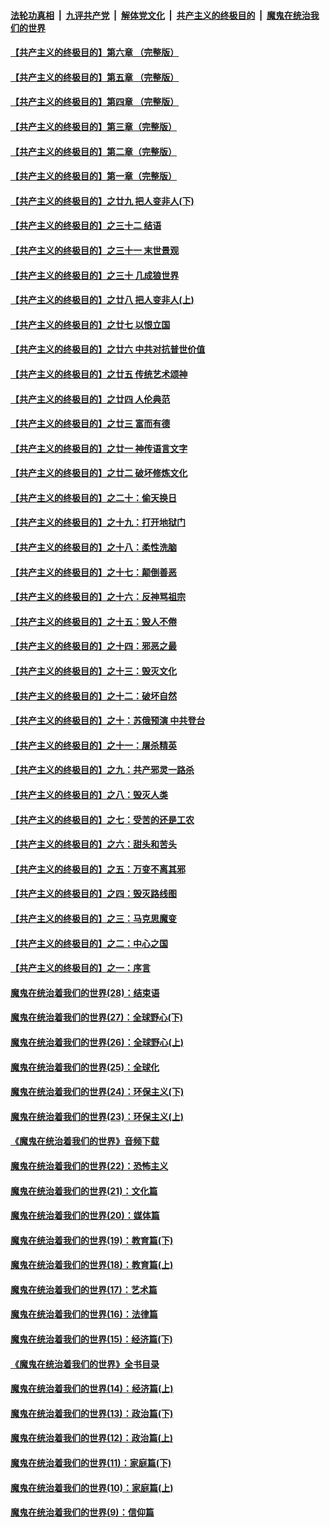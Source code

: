 ####  [法轮功真相](../../../../basic/blob/master/README.md?t=07010501) &nbsp;|&nbsp; [九评共产党](../../../../9ping.md/blob/master/README.md?t=07010501) &nbsp;|&nbsp; [解体党文化](../../../../jtdwh.md/blob/master/README.md?t=07010501)  &nbsp;|&nbsp; [共产主义的终极目的](../../../../gczydzjmd.md/blob/master/README.md?t=07010501) &nbsp;|&nbsp; [魔鬼在统治我们的世界](../../../../mgztzwmdsj.md/blob/master/README.md?t=07010501) 

#### [【共产主义的终极目的】第六章 （完整版）](../pages/nsc422/n11428913.md?t=07010501) 

#### [【共产主义的终极目的】第五章 （完整版）](../pages/nsc422/n11428912.md?t=07010501) 

#### [【共产主义的终极目的】第四章 （完整版）](../pages/nsc422/n11428907.md?t=07010501) 

#### [【共产主义的终极目的】第三章（完整版）](../pages/nsc422/n11428848.md?t=07010501) 

#### [【共产主义的终极目的】第二章（完整版）](../pages/nsc422/n11428831.md?t=07010501) 

#### [【共产主义的终极目的】第一章（完整版）](../pages/nsc422/n11417651.md?t=07010501) 

#### [【共产主义的终极目的】之廿九 把人变非人(下)](../pages/nsc422/n11344140.md?t=07010501) 

#### [【共产主义的终极目的】之三十二 结语](../pages/nsc422/n11360535.md?t=07010501) 

#### [【共产主义的终极目的】之三十一 末世景观](../pages/nsc422/n11351129.md?t=07010501) 

#### [【共产主义的终极目的】之三十 几成狼世界](../pages/nsc422/n11348280.md?t=07010501) 

#### [【共产主义的终极目的】之廿八 把人变非人(上)](../pages/nsc422/n11340492.md?t=07010501) 

#### [【共产主义的终极目的】之廿七 以恨立国](../pages/nsc422/n11336944.md?t=07010501) 

#### [【共产主义的终极目的】之廿六 中共对抗普世价值](../pages/nsc422/n11324785.md?t=07010501) 

#### [【共产主义的终极目的】之廿五 传统艺术颂神](../pages/nsc422/n11296396.md?t=07010501) 

#### [【共产主义的终极目的】之廿四 人伦典范](../pages/nsc422/n11296397.md?t=07010501) 

#### [【共产主义的终极目的】之廿三 富而有德](../pages/nsc422/n11283598.md?t=07010501) 

#### [【共产主义的终极目的】之廿一 神传语言文字](../pages/nsc422/n11263265.md?t=07010501) 

#### [【共产主义的终极目的】之廿二 破坏修炼文化](../pages/nsc422/n11245728.md?t=07010501) 

#### [【共产主义的终极目的】之二十：偷天换日](../pages/nsc422/n11238846.md?t=07010501) 

#### [【共产主义的终极目的】之十九：打开地狱门](../pages/nsc422/n11206376.md?t=07010501) 

#### [【共产主义的终极目的】之十八：柔性洗脑](../pages/nsc422/n11199994.md?t=07010501) 

#### [【共产主义的终极目的】之十七：颠倒善恶](../pages/nsc422/n11179782.md?t=07010501) 

#### [【共产主义的终极目的】之十六：反神骂祖宗](../pages/nsc422/n11166798.md?t=07010501) 

#### [【共产主义的终极目的】之十五：毁人不倦](../pages/nsc422/n11166792.md?t=07010501) 

#### [【共产主义的终极目的】之十四：邪恶之最](../pages/nsc422/n11150249.md?t=07010501) 

#### [【共产主义的终极目的】之十三：毁灭文化](../pages/nsc422/n11135227.md?t=07010501) 

#### [【共产主义的终极目的】之十二：破坏自然](../pages/nsc422/n11135214.md?t=07010501) 

#### [【共产主义的终极目的】之十：苏俄预演 中共登台](../pages/nsc422/n11118424.md?t=07010501) 

#### [【共产主义的终极目的】之十一：屠杀精英](../pages/nsc422/n11118442.md?t=07010501) 

#### [【共产主义的终极目的】之九：共产邪灵一路杀](../pages/nsc422/n11114139.md?t=07010501) 

#### [【共产主义的终极目的】之八：毁灭人类](../pages/nsc422/n11108503.md?t=07010501) 

#### [【共产主义的终极目的】之七：受苦的还是工农](../pages/nsc422/n11101809.md?t=07010501) 

#### [【共产主义的终极目的】之六：甜头和苦头](../pages/nsc422/n11096971.md?t=07010501) 

#### [【共产主义的终极目的】之五：万变不离其邪](../pages/nsc422/n11091285.md?t=07010501) 

#### [【共产主义的终极目的】之四：毁灭路线图](../pages/nsc422/n11086284.md?t=07010501) 

#### [【共产主义的终极目的】之三：马克思魔变](../pages/nsc422/n11061941.md?t=07010501) 

#### [【共产主义的终极目的】之二：中心之国](../pages/nsc422/n11047728.md?t=07010501) 

#### [【共产主义的终极目的】之一：序言](../pages/nsc422/n11086077.md?t=07010501) 

#### [魔鬼在统治着我们的世界(28)：结束语](../pages/nsc422/n10936246.md?t=07010501) 

#### [魔鬼在统治着我们的世界(27)：全球野心(下)](../pages/nsc422/n10928319.md?t=07010501) 

#### [魔鬼在统治着我们的世界(26)：全球野心(上)](../pages/nsc422/n10900318.md?t=07010501) 

#### [魔鬼在统治着我们的世界(25)：全球化](../pages/nsc422/n10788205.md?t=07010501) 

#### [魔鬼在统治着我们的世界(24)：环保主义(下)](../pages/nsc422/n10695307.md?t=07010501) 

#### [魔鬼在统治着我们的世界(23)：环保主义(上)](../pages/nsc422/n10688613.md?t=07010501) 

#### [《魔鬼在统治着我们的世界》音频下载](../pages/nsc422/n10635553.md?t=07010501) 

#### [魔鬼在统治着我们的世界(22)：恐怖主义](../pages/nsc422/n10614727.md?t=07010501) 

#### [魔鬼在统治着我们的世界(21)：文化篇](../pages/nsc422/n10597706.md?t=07010501) 

#### [魔鬼在统治着我们的世界(20)：媒体篇](../pages/nsc422/n10586579.md?t=07010501) 

#### [魔鬼在统治着我们的世界(19)：教育篇(下)](../pages/nsc422/n10564808.md?t=07010501) 

#### [魔鬼在统治着我们的世界(18)：教育篇(上)](../pages/nsc422/n10526970.md?t=07010501) 

#### [魔鬼在统治着我们的世界(17)：艺术篇](../pages/nsc422/n10499093.md?t=07010501) 

#### [魔鬼在统治着我们的世界(16)：法律篇](../pages/nsc422/n10485969.md?t=07010501) 

#### [魔鬼在统治着我们的世界(15)：经济篇(下)](../pages/nsc422/n10469975.md?t=07010501) 

#### [《魔鬼在统治着我们的世界》全书目录](../pages/nsc422/n10464261.md?t=07010501) 

#### [魔鬼在统治着我们的世界(14)：经济篇(上)](../pages/nsc422/n10457370.md?t=07010501) 

#### [魔鬼在统治着我们的世界(13)：政治篇(下)](../pages/nsc422/n10448270.md?t=07010501) 

#### [魔鬼在统治着我们的世界(12)：政治篇(上)](../pages/nsc422/n10444576.md?t=07010501) 

#### [魔鬼在统治着我们的世界(11)：家庭篇(下)](../pages/nsc422/n10440961.md?t=07010501) 

#### [魔鬼在统治着我们的世界(10)：家庭篇(上)](../pages/nsc422/n10435448.md?t=07010501) 

#### [魔鬼在统治着我们的世界(9)：信仰篇](../pages/nsc422/n10432159.md?t=07010501) 

